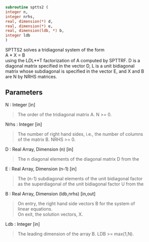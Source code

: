 ```fortran  
subroutine sptts2 (  
integer n,  
integer nrhs,  
real, dimension(*) d,  
real, dimension(*) e,  
real, dimension(ldb, *) b,  
integer ldb  
)  
```  
  
SPTTS2 solves a tridiagonal system of the form  
A * X = B  
using the L*D*L**T factorization of A computed by SPTTRF.  D is a  
diagonal matrix specified in the vector D, L is a unit bidiagonal  
matrix whose subdiagonal is specified in the vector E, and X and B  
are N by NRHS matrices.  
  
## Parameters  
N : Integer [in]  
> The order of the tridiagonal matrix A.  N >= 0.  
  
Nrhs : Integer [in]  
> The number of right hand sides, i.e., the number of columns  
> of the matrix B.  NRHS >= 0.  
  
D : Real Array, Dimension (n) [in]  
> The n diagonal elements of the diagonal matrix D from the  
  
E : Real Array, Dimension (n-1) [in]  
> The (n-1) subdiagonal elements of the unit bidiagonal factor  
> as the superdiagonal of the unit bidiagonal factor U from the  
  
B : Real Array, Dimension (ldb,nrhs) [in,out]  
> On entry, the right hand side vectors B for the system of  
> linear equations.  
> On exit, the solution vectors, X.  
  
Ldb : Integer [in]  
> The leading dimension of the array B.  LDB >= max(1,N).  
  
